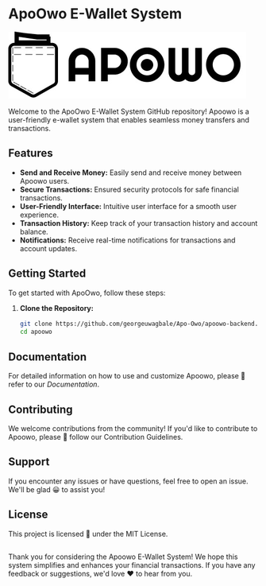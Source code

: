 # ApoOwo E-Wallet System

![ApoOwo Logo](/profile/apoowo_logo.jpeg)

Welcome to the ApoOwo E-Wallet System GitHub repository! Apoowo is a user-friendly e-wallet system that enables seamless money transfers and transactions.

## Features

- **Send and Receive Money:** Easily send and receive money between Apoowo users.
- **Secure Transactions:** Ensured security protocols for safe financial transactions.
- **User-Friendly Interface:** Intuitive user interface for a smooth user experience.
- **Transaction History:** Keep track of your transaction history and account balance.
- **Notifications:** Receive real-time notifications for transactions and account updates.

## Getting Started 

To get started with ApoOwo, follow these steps:

1. **Clone the Repository:**
   ```bash
   git clone https://github.com/georgeuwagbale/Apo-Owo/apoowo-backend.git
   cd apoowo
   ```
   
## Documentation 

For detailed information on how to use and customize Apoowo, please 🙏  refer to our *Documentation*.

## Contributing

We welcome contributions from the community! If you'd like to contribute to Apoowo, please 🙏 follow our Contribution Guidelines.

## Support

If you encounter any issues or have questions, feel free to open an issue. We'll be glad 😀 to assist you!

## License

This project is licensed 🪪 under the MIT License.

##

Thank you for considering the Apoowo E-Wallet System! We hope this
system simplifies and enhances your financial transactions. If you
have any feedback or suggestions, we'd love ❤️ to hear from you.
